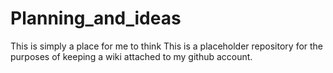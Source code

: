 # Planning_and_ideas
This is simply a place for me to think
This is a placeholder repository for the purposes of keeping a wiki attached to my github account.
